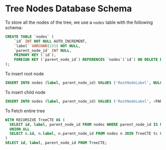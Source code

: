 # Tree Nodes Database Schema

To store all the nodes of the tree, we use a `nodes` table with the following schema:

```sql
CREATE TABLE `nodes` (
    `id` INT NOT NULL AUTO_INCREMENT,
    `label` VARCHAR(255) NOT NULL,
    `parent_node_id` INT NULL,
    PRIMARY KEY (`id`),
    FOREIGN KEY (`parent_node_id`) REFERENCES `nodes`(`id`) ON DELETE RESTRICT ON UPDATE RESTRICT
);
```
To insert root node

```sql
INSERT INTO nodes (label, parent_node_id) VALUES ('RootNodeLabel', NULL);
```
To insert child node

```sql
INSERT INTO nodes (label, parent_node_id) VALUES ('RootNodeLabel', <PARENT_ID>);
```
To Fetch entire tree

```sql
WITH RECURSIVE TreeCTE AS (
  SELECT id, label, parent_node_id FROM nodes WHERE parent_node_id IS NULL
  UNION ALL
  SELECT n.id, n.label, n.parent_node_id FROM nodes n JOIN TreeCTE tc ON n.parent_node_id = tc.id
)
SELECT id, label, parent_node_id FROM TreeCTE;
```
